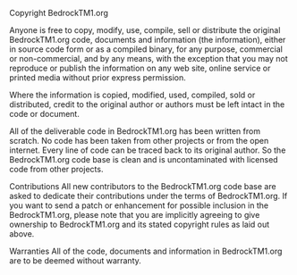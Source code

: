 Copyright BedrockTM1.org

Anyone is free to copy, modify, use, compile, sell or distribute the original BedrockTM1.org code, documents 
and information (the information), either in source code form or as a compiled binary, for any purpose, commercial 
or non-commercial, and by any means, with the exception that you may not reproduce or publish the information 
on any web site, online service or printed media without prior express permission.

Where the information is copied, modified, used, compiled, sold or distributed, credit to the original author or 
authors must be left intact in the code or document.

All of the deliverable code in BedrockTM1.org has been written from scratch. No code has been taken from other 
projects or from the open internet. Every line of code can be traced back to its original author. So the 
BedrockTM1.org code base is clean and is uncontaminated with licensed code from other projects.

Contributions
All new contributors to the BedrockTM1.org code base are asked to dedicate their contributions under the terms of 
BedrockTM1.org. If you want to send a patch or enhancement for possible inclusion in the BedrockTM1.org, please 
note that you are implicitly agreeing to give ownership to BedrockTM1.org and its stated copyright rules as laid 
out above.

Warranties
All of the code, documents and information in BedrockTM1.org are to be deemed without warranty.
